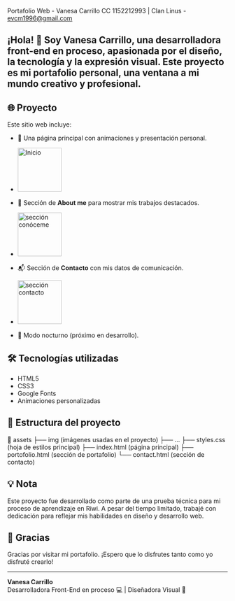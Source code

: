 Portafolio Web - Vanesa Carrillo CC 1152212993 | Clan Linus - evcm1996@gmail.com


## ¡Hola! 👋 Soy **Vanesa Carrillo**, una desarrolladora front-end en proceso, apasionada por el diseño, la tecnología y la expresión visual. Este proyecto es mi portafolio personal, una ventana a mi mundo creativo y profesional.

## 🌐 Proyecto

Este sitio web incluye:

- 🎨 Una página principal con animaciones y presentación personal.
- <img src="./assets/screenshots/home.png" alt="Inicio" width="100"/>
- 💼 Sección de **About me** para mostrar mis trabajos destacados.
- <img src="./assets/screenshots/aboutme.png" alt="sección conóceme" width="100"/>
- 📬 Sección de **Contacto** con mis datos de comunicación.
- <img src="./assets/screenshots/contact.png" alt="sección contacto" width="100"/>

- 🌙 Modo nocturno (próximo en desarrollo).

## 🛠️ Tecnologías utilizadas

- HTML5
- CSS3
- Google Fonts
- Animaciones personalizadas

## 📂 Estructura del proyecto

📁 assets
├── img (imágenes usadas en el proyecto)
├── ...
├── styles.css (hoja de estilos principal)
├── index.html (página principal)
├── portofolio.html (sección de portafolio)
└── contact.html (sección de contacto)


## 💡 Nota

Este proyecto fue desarrollado como parte de una prueba técnica para mi proceso de aprendizaje en Riwi. A pesar del tiempo limitado, trabajé con dedicación para reflejar mis habilidades en diseño y desarrollo web.

## 🙏 Gracias

Gracias por visitar mi portafolio. ¡Espero que lo disfrutes tanto como yo disfruté crearlo!

---

**Vanesa Carrillo**  
Desarrolladora Front-End en proceso 💻 | Diseñadora Visual 🎨


﻿

